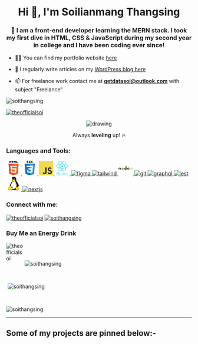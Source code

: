 <!---
soithangsing/soithangsing is a ✨ special ✨ repository because its `README.md` (this file) appears on your GitHub profile.
You can click the Preview link to take a look at your changes.
--->

<h1 align="center">Hi 👋, I'm Soilianmang Thangsing</h1>
<h3 align="center">🤠 I am a front-end developer learning the MERN stack. I took my first dive in HTML, CSS & JavaScript during my second year in college and I have been coding ever since!</h3>

- <p> 👨‍💻 You can find my portfolio website <a href="https://blissful-clarke-77b2ef.netlify.app/" target="_blank">here</a></p>

- <p> 📝 I regularly write articles on my <a href="http://21stcenturydude.art.blog/" target="_blank"> WordPress blog here </a> </p>

- 📫 For freelance work contact me at **getdatasoi@outlook.com** with subject "Freelance"

<p align="left"> <img src="https://komarev.com/ghpvc/?username=soithangsing&label=Profile%20views&color=0e75b6&style=flat" alt="soithangsing" /> </p>

<p align="left"> <a href="https://twitter.com/theofficialsoi" target="blank"><img src="https://img.shields.io/twitter/follow/theofficialsoi?logo=twitter&style=for-the-badge" alt="theofficialsoi" /></a> </p>

<p align="center">
    <img src="https://github.com/soithangsing/soithangsing/blob/main/powerup.gif" alt="drawing" width="300" height="300"/>
 </p>
 
 <p align="center">
    Always <b>leveling</b> up! 🔥
 </p>

<h3 align="left">Languages and Tools:</h3>
<p align="left"> <a href="https://www.w3.org/html/" target="_blank" rel="noreferrer"> <img src="https://raw.githubusercontent.com/devicons/devicon/master/icons/html5/html5-original-wordmark.svg" alt="html5" width="40" height="40"/> </a> <a href="https://www.w3schools.com/css/" target="_blank" rel="noreferrer"> <img src="https://raw.githubusercontent.com/devicons/devicon/master/icons/css3/css3-original-wordmark.svg" alt="css3" width="40" height="40"/> </a> <a href="https://developer.mozilla.org/en-US/docs/Web/JavaScript" target="_blank" rel="noreferrer"> <img src="https://raw.githubusercontent.com/devicons/devicon/master/icons/javascript/javascript-original.svg" alt="javascript" width="40" height="40"/> </a> <a href="https://reactjs.org/" target="_blank" rel="noreferrer"> <img src="https://raw.githubusercontent.com/devicons/devicon/master/icons/react/react-original-wordmark.svg" alt="react" width="40" height="40"/> </a> <a href="https://www.figma.com/" target="_blank" rel="noreferrer"> <img src="https://www.vectorlogo.zone/logos/figma/figma-icon.svg" alt="figma" width="40" height="40"/> </a>  <a href="https://tailwindcss.com/" target="_blank" rel="noreferrer"> <img src="https://www.vectorlogo.zone/logos/tailwindcss/tailwindcss-icon.svg" alt="tailwind" width="40" height="40"/> </a> <a href="https://nodejs.org" target="_blank" rel="noreferrer"> <img src="https://raw.githubusercontent.com/devicons/devicon/master/icons/nodejs/nodejs-original-wordmark.svg" alt="nodejs" width="40" height="40"/> </a> <a href="https://git-scm.com/" target="_blank" rel="noreferrer"> <img src="https://www.vectorlogo.zone/logos/git-scm/git-scm-icon.svg" alt="git" width="40" height="40"/> </a> <a href="https://graphql.org" target="_blank" rel="noreferrer"> <img src="https://www.vectorlogo.zone/logos/graphql/graphql-icon.svg" alt="graphql" width="40" height="40"/> </a>   <a href="https://jestjs.io" target="_blank" rel="noreferrer"> <img src="https://www.vectorlogo.zone/logos/jestjsio/jestjsio-icon.svg" alt="jest" width="40" height="40"/> </a> <a href="https://www.linux.org/" target="_blank" rel="noreferrer"> <img src="https://raw.githubusercontent.com/devicons/devicon/master/icons/linux/linux-original.svg" alt="linux" width="40" height="40"/> </a> <a href="https://nextjs.org/" target="_blank" rel="noreferrer"> <img src="https://cdn.worldvectorlogo.com/logos/nextjs-2.svg" alt="nextjs" width="40" height="40"/> </a>    </p>

<h3 align="left">Connect with me:</h3>
<p align="left">
<a href="https://twitter.com/theofficialsoi" target="blank"><img align="center" src="https://raw.githubusercontent.com/rahuldkjain/github-profile-readme-generator/master/src/images/icons/Social/twitter.svg" alt="theofficialsoi" height="30" width="40" /></a>
<a href="https://linkedin.com/in/soithangsing" target="blank"><img align="center" src="https://raw.githubusercontent.com/rahuldkjain/github-profile-readme-generator/master/src/images/icons/Social/linked-in-alt.svg" alt="soithangsing" height="30" width="40" /></a>
</p>

<h3 align="left">Buy Me an Energy Drink</h3>
<p><a href="https://www.buymeacoffee.com/theofficialsoi"> <img align="left" src="https://cdn-icons-png.flaticon.com/512/1150/1150231.png" height="50" width="50" alt="theofficialsoi" /></a></p><br><br>

<p><img src="https://github-readme-streak-stats.herokuapp.com/?user=soithangsing&" alt="soithangsing" /></p> <br/>

<p>&nbsp;<img src="https://github-readme-stats.vercel.app/api?username=soithangsing&show_icons=true&theme=cobalt2&locale=en" alt="soithangsing" /></p> <br/>

<p><img align="left" src="https://github-readme-stats.vercel.app/api/top-langs?username=soithangsing&hide=stars&show_icons=true&theme=cobalt2&locale=en&layout=compact" alt="soithangsing" /></p> <br/>

---

## Some of my projects are pinned below:- 
